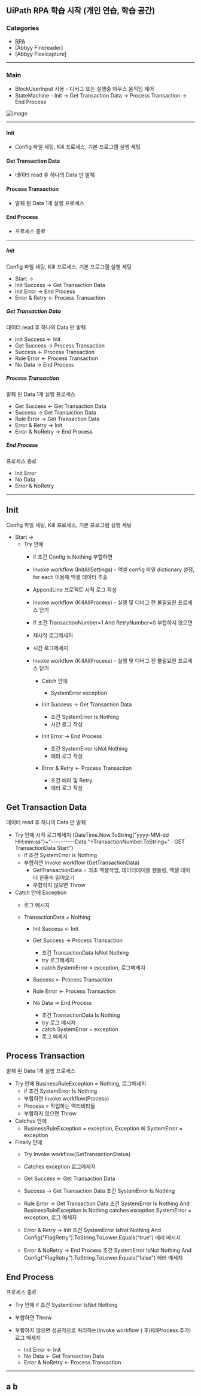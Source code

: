 UiPath RPA 학습 시작 (개인 연습, 학습 공간) 
----------------------------------
 
### Categories
     
- [RPA](#RPA)                
- [Abbyy Finereader]
- [Abbyy Flexicapture] 

---------------------------------- 
 
### Main
- BlockUserInput 사용 - 디버그 또는 실행중 마우스 움직임 제어 
- StateMachine - Init -> Get Transaction Data -> Process Transaction -> End Process
   
![image](https://user-images.githubusercontent.com/53161059/133537592-21c712ee-05fe-4f9a-ae74-503b6c121663.png) 
  
-----------------------------------
 
 
#### Init    
- Config 파일 세팅, Kill 프로세스, 기본 프로그램 실행 세팅
#### Get Transaction Data 
- 데이터 read 후 하나의 Data 만 발췌
#### Process Transaction
- 발췌 된 Data 1개 실행 프로세스
#### End Process 
- 프로세스 종료

--------------------------------------
 
##### Init 
Config 파일 세팅, Kill 프로세스, 기본 프로그램 실행 세팅   
- Start -> 
- Init Success -> Get Transaction Data 
- Init Error -> End Process  
- Error & Retry <- Process Transaction
##### Get Transaction Data
데이터 read 후 하나의 Data 만 발췌 
- Init Success <- Init
- Get Success -> Process Transaction
- Success <- Process Transaction
- Rule Error <- Process Transaction
- No Data -> End Process 
##### Process Transaction
발췌 된 Data 1개 실행 프로세스
- Get Success <- Get Transaction Data
- Success -> Get Transaction Data
- Rule Error -> Get Transaction Data
- Error & Retry -> Init
- Error & NoRetry -> End Process
##### End Process
프로세스 종료
- Init Error
- No Data
- Error & NoRetry

---------------------------------------------

## Init 
Config 파일 세팅, Kill 프로세스, 기본 프로그램 실행 세팅
- Start ->
  - Try 안에 
    - if 조건 Config is Nothing  부합하면
    - Invoke workflow (InitAllSettings) - 엑셀 config 파일 dictionary 설정, for each <string> 이용해 엑셀 데이터 추출
    - AppendLine 프로젝트 시작 로그 작성
    - Invoke workflow (KillAllProcess) - 실행 및 디버그 전 불필요한 프로세스 닫기
	
    - If 조건 TransactionNumber=1 And RetryNumber=0 부합하지 않으면
    - 재시작 로그메세지  
	        
    - 시간 로그메세지
    - Invoke workflow (KillAllProcess) - 실행 및 디버그 전 불필요한 프로세스 닫기
	
      - Catch 안에
        - SystemError exception
	
      - Init Success -> Get Transaction Data
        - 조건 SystemError is Nothing
        - 시간 로그 작성

      - Init Error -> End Process
        - 조건 SystemError isNot Nothing
        - 에러 로그 작성 
	 
      - Error & Retry <- Process Transaction
        - 조건 에러 및 Retry 
        - 에러 로그 작성
	

## Get Transaction Data
데이터 read 후 하나의 Data 만 발췌
- Try 안에 시작 로그메세지 (DateTime.Now.ToString("yyyy-MM-dd HH:mm:ss")+"----------Data "+TransactionNumber.ToString+" : GET TransactionData Start")
  - if 조건 SystemError is Nothing
  - 부합하면 Invoke workflow (GetTransactionData)
    - GetTransactionData = 최초 엑셀작업, 데이터테이블 핸들링, 엑셀 데이터 한줄씩 읽어오기
    - 부합하지 않으면 Throw
- Catch 안에 Exception
  - 로그 메시지	
  - TransactionData = Nothing

    - Init Success <- Init
    - Get Success -> Process Transaction
      - 조건 TransactionData IsNot Nothing
      - try 로그메세지
      - catch SystemError = exception, 로그메세지

    - Success <- Process Transaction
    - Rule Error <- Process Transaction
    - No Data -> End Process
      - 조건 TransactionData Is Nothing
      - try 로그 메시지	
      - catch SystemError = exception
      - 로그 메세지
	

## Process Transaction
발췌 된 Data 1개 실행 프로세스
- Try 안에 BusinessRuleException = Nothing, 로그메세지
  - if 조건 SystemError Is Nothing
  - 부합하면 Invoke workflow(Process)
  - Process = 작업하는 액티비티들	
  - 부합하지 않으면 Throw
- Catches 안에 
  - BusinessRuleException = exception, Exception 에 SystemError = exception
- Finally 안에 
  - Try Invoke workflow(SetTransactionStatus)
  - Catches exception 로그메세지

  - Get Success <- Get Transaction Data
  - Success -> Get Transaction Data
	    조건 SystemError Is Nothing 
	      
  - Rule Error -> Get Transaction Data
	    조건 SystemError Is Nothing And BusinessRuleException is Nothing
	      catches  exception SystemError = exception, 로그 메세지
	
  - Error & Retry -> Init
	    조건 SystemError IsNot Nothing And Config("FlagRetry").ToString.ToLower.Equals("true")
	    에러 메시지 
	
  - Error & NoRetry -> End Process
	    조건 SystemError IsNot Nothing And Config("FlagRetry").ToString.ToLower.Equals("false")
	    에러 메세지
	

## End Process
프로세스 종료
- Try 안에 if 조건 SystemError IsNot Nothing
- 부합하면 Throw
- 부합하지 않으면 성공적으로 처리하는(Invoke workflow ) 후(KillProcess 추가) 로그 메세지

  - Init Error <- Init
  - No Data <- Get Transaction Data 
  - Error & NoRetry <- Process Transaction

---------------------------
## a b
		     

